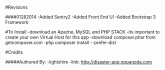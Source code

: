 #Revisions

####01282014
	-Added Sentry2
	-Added Front End UI
	-Added Bootstrap 3 Framework

#To Install
	-download an Apache, MySQL and PHP STACK
	-its important to create your own Virtual Host for this app
	-download composer.phar from getcomposer.com
	-php composer install --prefer-dist

#Credits

#####Authored By:
	-lightshire
	-link: http://disaster-app.gopagoda.com